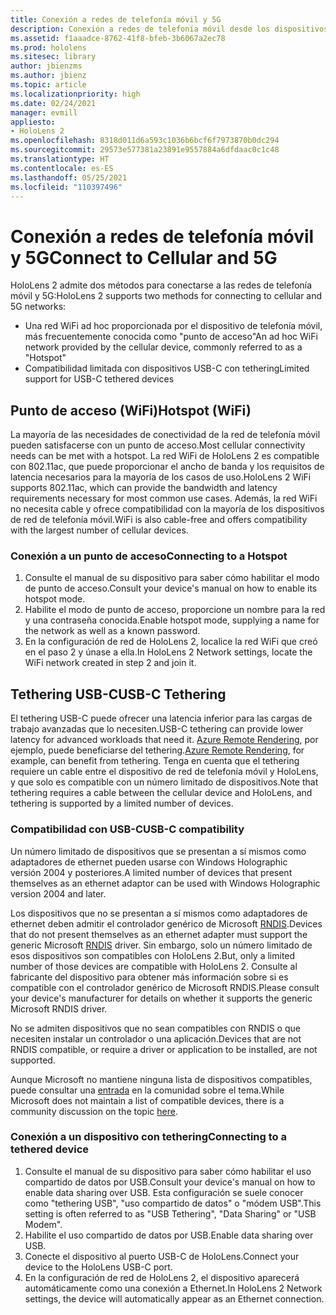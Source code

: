 ```yaml
---
title: Conexión a redes de telefonía móvil y 5G
description: Conexión a redes de telefonía móvil desde los dispositivos HoloLens de realidad mixta.
ms.assetid: f1aaadce-8762-41f8-bfeb-3b6067a2ec78
ms.prod: hololens
ms.sitesec: library
author: jbienzms
ms.author: jbienz
ms.topic: article
ms.localizationpriority: high
ms.date: 02/24/2021
manager: evmill
appliesto:
- HoloLens 2
ms.openlocfilehash: 8318d011d6a593c1036b6bcf6f7973870b0dc294
ms.sourcegitcommit: 29573e577381a23891e9557884a6dfdaac0c1c48
ms.translationtype: HT
ms.contentlocale: es-ES
ms.lasthandoff: 05/25/2021
ms.locfileid: "110397496"
---
```

# <a name="connect-to-cellular-and-5g"></a><span data-ttu-id="caceb-103">Conexión a redes de telefonía móvil y 5G</span><span class="sxs-lookup"><span data-stu-id="caceb-103">Connect to Cellular and 5G</span></span>

<span data-ttu-id="caceb-104">HoloLens 2 admite dos métodos para conectarse a las redes de telefonía móvil y 5G:</span><span class="sxs-lookup"><span data-stu-id="caceb-104">HoloLens 2 supports two methods for connecting to cellular and 5G networks:</span></span>

- <span data-ttu-id="caceb-105">Una red WiFi ad hoc proporcionada por el dispositivo de telefonía móvil, más frecuentemente conocida como "punto de acceso"</span><span class="sxs-lookup"><span data-stu-id="caceb-105">An ad hoc WiFi network provided by the cellular device, commonly referred to as a "Hotspot"</span></span>
- <span data-ttu-id="caceb-106">Compatibilidad limitada con dispositivos USB-C con tethering</span><span class="sxs-lookup"><span data-stu-id="caceb-106">Limited support for USB-C tethered devices</span></span>

## <a name="hotspot-wifi"></a><span data-ttu-id="caceb-107">Punto de acceso (WiFi)</span><span class="sxs-lookup"><span data-stu-id="caceb-107">Hotspot (WiFi)</span></span>

<span data-ttu-id="caceb-108">La mayoría de las necesidades de conectividad de la red de telefonía móvil pueden satisfacerse con un punto de acceso.</span><span class="sxs-lookup"><span data-stu-id="caceb-108">Most cellular connectivity needs can be met with a hotspot.</span></span> <span data-ttu-id="caceb-109">La red WiFi de HoloLens 2 es compatible con 802.11ac, que puede proporcionar el ancho de banda y los requisitos de latencia necesarios para la mayoría de los casos de uso.</span><span class="sxs-lookup"><span data-stu-id="caceb-109">HoloLens 2 WiFi supports 802.11ac, which can provide the bandwidth and latency requirements necessary for most common use cases.</span></span> <span data-ttu-id="caceb-110">Además, la red WiFi no necesita cable y ofrece compatibilidad con la mayoría de los dispositivos de red de telefonía móvil.</span><span class="sxs-lookup"><span data-stu-id="caceb-110">WiFi is also cable-free and offers compatibility with the largest number of cellular devices.</span></span>

### <a name="connecting-to-a-hotspot"></a><span data-ttu-id="caceb-111">Conexión a un punto de acceso</span><span class="sxs-lookup"><span data-stu-id="caceb-111">Connecting to a Hotspot</span></span>

1. <span data-ttu-id="caceb-112">Consulte el manual de su dispositivo para saber cómo habilitar el modo de punto de acceso.</span><span class="sxs-lookup"><span data-stu-id="caceb-112">Consult your device's manual on how to enable its hotspot mode.</span></span>
1. <span data-ttu-id="caceb-113">Habilite el modo de punto de acceso, proporcione un nombre para la red y una contraseña conocida.</span><span class="sxs-lookup"><span data-stu-id="caceb-113">Enable hotspot mode, supplying a name for the network as well as a known password.</span></span>
1. <span data-ttu-id="caceb-114">En la configuración de red de HoloLens 2, localice la red WiFi que creó en el paso 2 y únase a ella.</span><span class="sxs-lookup"><span data-stu-id="caceb-114">In HoloLens 2 Network settings, locate the WiFi network created in step 2 and join it.</span></span>

## <a name="usb-c-tethering"></a><span data-ttu-id="caceb-115">Tethering USB-C</span><span class="sxs-lookup"><span data-stu-id="caceb-115">USB-C Tethering</span></span>

<span data-ttu-id="caceb-116">El tethering USB-C puede ofrecer una latencia inferior para las cargas de trabajo avanzadas que lo necesiten.</span><span class="sxs-lookup"><span data-stu-id="caceb-116">USB-C tethering can provide lower latency for advanced workloads that need it.</span></span> <span data-ttu-id="caceb-117">[Azure Remote Rendering](https://azure.microsoft.com/services/remote-rendering), por ejemplo, puede beneficiarse del tethering.</span><span class="sxs-lookup"><span data-stu-id="caceb-117">[Azure Remote Rendering](https://azure.microsoft.com/services/remote-rendering), for example, can benefit from tethering.</span></span> <span data-ttu-id="caceb-118">Tenga en cuenta que el tethering requiere un cable entre el dispositivo de red de telefonía móvil y HoloLens, y que solo es compatible con un número limitado de dispositivos.</span><span class="sxs-lookup"><span data-stu-id="caceb-118">Note that tethering requires a cable between the cellular device and HoloLens, and tethering is supported by a limited number of devices.</span></span>

### <a name="usb-c-compatibility"></a><span data-ttu-id="caceb-119">Compatibilidad con USB-C</span><span class="sxs-lookup"><span data-stu-id="caceb-119">USB-C compatibility</span></span>

<span data-ttu-id="caceb-120">Un número limitado de dispositivos que se presentan a sí mismos como adaptadores de ethernet pueden usarse con Windows Holographic versión 2004 y posteriores.</span><span class="sxs-lookup"><span data-stu-id="caceb-120">A limited number of devices that present themselves as an ethernet adaptor can be used with Windows Holographic version 2004 and later.</span></span>

<span data-ttu-id="caceb-121">Los dispositivos que no se presentan a sí mismos como adaptadores de ethernet deben admitir el controlador genérico de Microsoft [RNDIS](https://docs.microsoft.com/windows-hardware/drivers/network/overview-of-remote-ndis--rndis-).</span><span class="sxs-lookup"><span data-stu-id="caceb-121">Devices that do not present themselves as an ethernet adapter must support the generic Microsoft [RNDIS](https://docs.microsoft.com/windows-hardware/drivers/network/overview-of-remote-ndis--rndis-) driver.</span></span> <span data-ttu-id="caceb-122">Sin embargo, solo un número limitado de esos dispositivos son compatibles con HoloLens 2.</span><span class="sxs-lookup"><span data-stu-id="caceb-122">But, only a limited number of those devices are compatible with HoloLens 2.</span></span> <span data-ttu-id="caceb-123">Consulte al fabricante del dispositivo para obtener más información sobre si es compatible con el controlador genérico de Microsoft RNDIS.</span><span class="sxs-lookup"><span data-stu-id="caceb-123">Please consult your device's manufacturer for details on whether it supports the generic Microsoft RNDIS driver.</span></span>

<span data-ttu-id="caceb-124">No se admiten dispositivos que no sean compatibles con RNDIS o que necesiten instalar un controlador o una aplicación.</span><span class="sxs-lookup"><span data-stu-id="caceb-124">Devices that are not RNDIS compatible, or require a driver or application to be installed, are not supported.</span></span>

<span data-ttu-id="caceb-125">Aunque Microsoft no mantiene ninguna lista de dispositivos compatibles, puede consultar una [entrada](https://aka.ms/HLCommunityCell) en la comunidad sobre el tema.</span><span class="sxs-lookup"><span data-stu-id="caceb-125">While Microsoft does not maintain a list of compatible devices, there is a community discussion on the topic [here](https://aka.ms/HLCommunityCell).</span></span>

### <a name="connecting-to-a-tethered-device"></a><span data-ttu-id="caceb-126">Conexión a un dispositivo con tethering</span><span class="sxs-lookup"><span data-stu-id="caceb-126">Connecting to a tethered device</span></span>

1. <span data-ttu-id="caceb-127">Consulte el manual de su dispositivo para saber cómo habilitar el uso compartido de datos por USB.</span><span class="sxs-lookup"><span data-stu-id="caceb-127">Consult your device's manual on how to enable data sharing over USB.</span></span> <span data-ttu-id="caceb-128">Esta configuración se suele conocer como "tethering USB", "uso compartido de datos" o "módem USB".</span><span class="sxs-lookup"><span data-stu-id="caceb-128">This setting is often referred to as "USB Tethering", "Data Sharing" or "USB Modem".</span></span>
1. <span data-ttu-id="caceb-129">Habilite el uso compartido de datos por USB.</span><span class="sxs-lookup"><span data-stu-id="caceb-129">Enable data sharing over USB.</span></span>
1. <span data-ttu-id="caceb-130">Conecte el dispositivo al puerto USB-C de HoloLens.</span><span class="sxs-lookup"><span data-stu-id="caceb-130">Connect your device to the HoloLens USB-C port.</span></span>
1. <span data-ttu-id="caceb-131">En la configuración de red de HoloLens 2, el dispositivo aparecerá automáticamente como una conexión a Ethernet.</span><span class="sxs-lookup"><span data-stu-id="caceb-131">In HoloLens 2 Network settings, the device will automatically appear as an Ethernet connection.</span></span>
